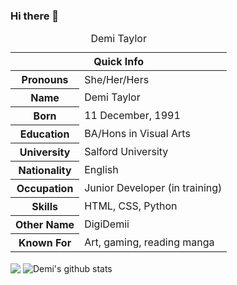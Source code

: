 ### Hi there 👋

<table>
<caption>Demi Taylor</caption>
<thead>
<tr>
<th colspan="2">Quick Info</th>
</tr>
</thead>
<tbody>
 <tr><th scope='row'>Pronouns</th><td>She/Her/Hers</td></tr>
 <tr><th scope='row'>Name</th><td>Demi Taylor</td></tr>
<tr><th scope='row'>Born</th><td><time datetime="2002-01-11 08:00">11 December, 1991</time></td></tr>
<tr><th scope='row'>Education</th><td>BA/Hons in Visual Arts</td></tr>
<tr><th scope='row'>University</th><td>Salford University</td></tr>
<tr><th scope='row'>Nationality</th><td>English</td></tr>
<tr><th scope='row'>Occupation</th><td>Junior Developer (in training)</td></tr>
<tr><th scope='row'>Skills</th><td>HTML, CSS, Python</td></tr>
<tr><th scope='row'>Other Name</th><td>DigiDemii</td></tr>
 <tr><th scope='row'>Known For</th><td>Art, gaming, reading manga</td></tr>
 </tbody>
</table>


<img align="center" src="https://github-readme-stats.vercel.app/api/top-langs/?username=DigiDemii&layout=compact&theme=radical" />
<img align="center" src="https://github-readme-stats.vercel.app/api?username=DigiDemii&show_icons=true&include_all_commits=true&theme=radical" alt="Demi's github stats" />
